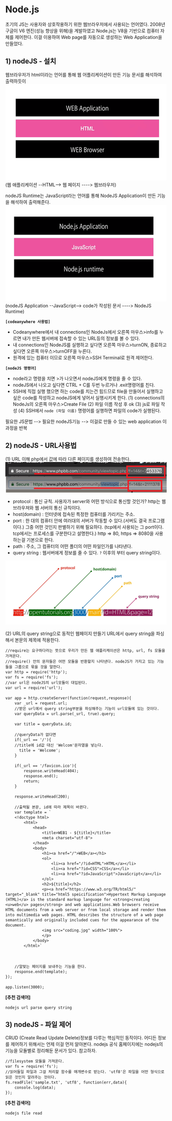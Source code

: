 Node.js
======================================================
초기의 JS는 사용자와 상호작용하기 위한 웹브라우저에서 사용되는 언어였다. 2008년 구글이 V6 엔진(성능 향상을 위해)을 계발하였고 Node.js는 V8을 기반으로 컴퓨터 자체를 제어한다. 이걸 이용하여 Web page를 자동으로 생성하는 Web Application을 만들었다.

## 1) nodeJS - 설치
웹브라우저가 html이라는 언어를 통해 웹 어플리케이션이 만든 기능 문서를 해석하여 출력하듯이
<img src="./image/06.png" height="300">
(웹 애플리케이션 --HTML--> 웹 페이지 ----> 웹브라우저)

nodeJS Runtime는 JavaScript라는 언어를 통해 NodeJS Application이 만든 기능을 해석하여 출력해준다.
<img src="./image/05.png" height="300">
(nodeJS Application --JavaScript--> code가 작성된 문서 ----> NodeJS Runtime)

**`[codeanywhere 사용법]`**
- Codeanywhere에서 내 connections인 NodeJs에서 오른쪽 마우스>info를 누르면 내가 만든 웹서버에 접속할 수 있는 URL등의 정보를 볼 수 있다.
- 내 connections인 NodeJS를 실행하고 싶다면 오른쪽 마우스>turnON, 종료하고 싶다면 오른쪽 마우스>turnOFF을 누른다.
- 원격에 있는 컴퓨터 이므로 오른쪽 마우스>SSH Terminal로 원격 제어한다.

**`[nodeJS 명령어]`**
- node라고 명령을 치면 >가 나오면서 nodeJS에게 명령을 줄 수 있다.
- nodeJS에서 나오고 싶다면 CTRL + C를 두번 누르거나 .exit명령어를 친다.
- SSH에 직접 실행 했으면 하는 code를 치는건 힘드므로 file을 만들어서 실행하고 싶은 code를 작성하고 nodeJS에게 넣어서 실행시키게 한다.
(1) connections의 NodeJs의 오른쪽 마우스>Create File
(2) 파일 이름 작성 후 ok
(3) js로 파일 작성
(4) SSH에서 `node (파일 이름)` 명령어를 실행하면 파일의 code가 실행된다. 

필요한 JS문법 --> 필요한 nodeJS기능 --> 이걸로 만들 수 있는 web application
이 과정을 반복


## 2) nodeJS - URL사용법
(1) URL 이해
php에서 값에 따라 다른 페이지를 생성하여 전송한다.
<img src="./image/11.png">

- protocol : 통신 규칙. 사용자가 server와 어떤 방식으로 통신할 것인가? http는 웹 브라우져와 웹 서버의 통신 규칙이다. 
- host(domain) : 인터넷에 접속된 특정한 컴퓨터를 가리키는 주소.
- port : 한 대의 컴퓨터 안에 여러대의 서버가 작동할 수 있다.(서버도 결국 프로그램이다.) 그중 어떤 것인지 판별하기 위해 필요하다. (tcp에서 사용되는 그 port이다. tcp에서는 프로세스를 구분한다고 설명한다.) http => 80, https => 8080을 사용하는걸 기본으로 한다.
- path : 주소, 그 컴퓨터의 어떤 폴더의 어떤 파일인가를 나타낸다. 
- query string : 웹서버에게 정보를 줄 수 있다. `?` 이후의 부터 query string이다. 
<img src="./image/12.png">


(2) URL의 query string으로 동적인 웹페이지 만들기
URL에서 query string을 파싱해서 본문의 제목에 적용한다.
```
//require는 요구하다라는 뜻으로 우리가 만든 웹 애플리케이션은 http, url, fs 모듈을 가져온다.
//require() 안의 문자들은 어떤 모듈을 반환할지 나타낸다. nodeJS가 가지고 있는 기능들을 그룹으로 묶을 것을 말한다.
var http = require('http');
var fs = require('fs');
//var url은 nodeJS의 url모듈이 대입된다. 
var url = require('url');   

var app = http.createServer(function(request,response){
    var _url = request.url;
    //받은 url에서 query string부분을 파싱해주는 기능이 url모듈에 있는 것이다.
    var queryData = url.parse(_url, true).query;
    
    var title = queryData.id;

    //queryData가 없다면 
    if(_url == '/'){
    //title에 id값 대신 'Welcom'문자열을 넣는다.
      title = 'Welcome';
    }

    if(_url == '/favicon.ico'){
        response.writeHead(404);
        response.end();
        return;
    }

    response.writeHead(200);
    
    //출력될 본문, id에 따라 제목이 바뀐다.
    var template = `
    <!doctype html>
        <html>
            <head>
                <title>WEB1 - ${title}</title>
                <meta charset="utf-8">
            </head>
            <body>
                <h1><a href="/">WEB</a></h1>
                <ol>
                    <li><a href="/?id=HTML">HTML</a></li>
                    <li><a href="?id=CSS">CSS</a></li>
                    <li><a href="?id=JavaScript">JavaScript</a></li>
                </ol>
                <h2>${title}</h2>
                <p><a href="https://www.w3.org/TR/html5/" target="_blank" title="html5 speicification">Hypertext Markup Language (HTML)</a> is the standard markup language for <strong>creating <u>web</u> pages</strong> and web applications.Web browsers receive HTML documents from a web server or from local storage and render them into multimedia web pages. HTML describes the structure of a web page semantically and originally included cues for the appearance of the document.
                <img src="coding.jpg" width="100%">
                </p>
            </body>
        </html>`


    
    //알맞는 페이지를 보내주는 기능을 한다.
    response.end(template);
});

app.listen(3000);
```

**[추천 검색어]**
```
nodejs url parse query string
```

## 3) nodeJS - 파일 제어
CRUD (Create Read Update Delete)정보를 다루는 핵심적인 동작이다. 어디든 정보를 제어하기 위해서는 언제 이걸 먼저 알아본다.
nodejs 공식 홈페이지에는 nodejs의 기능을 모듈별로 정리해둔 문서가 있다. 참고하자.

```
//filesystem 모듈을 가져온다.
var fs = require('fs');
//읽어들일 파일과 그걸 처리할 함수를 매개변수로 받는다. 'utf8'은 파일을 어떤 형식으로 읽은 것인지 알려주는 것이다.
fs.readFile('sample.txt', 'utf8', function(err,data){
    console.log(data);
});
```

**[추천 검색어]**
```
nodejs file read
```